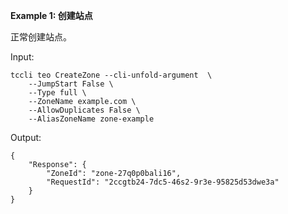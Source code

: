 **Example 1: 创建站点**

正常创建站点。

Input: 

```
tccli teo CreateZone --cli-unfold-argument  \
    --JumpStart False \
    --Type full \
    --ZoneName example.com \
    --AllowDuplicates False \
    --AliasZoneName zone-example
```

Output: 
```
{
    "Response": {
        "ZoneId": "zone-27q0p0bali16",
        "RequestId": "2ccgtb24-7dc5-46s2-9r3e-95825d53dwe3a"
    }
}
```

